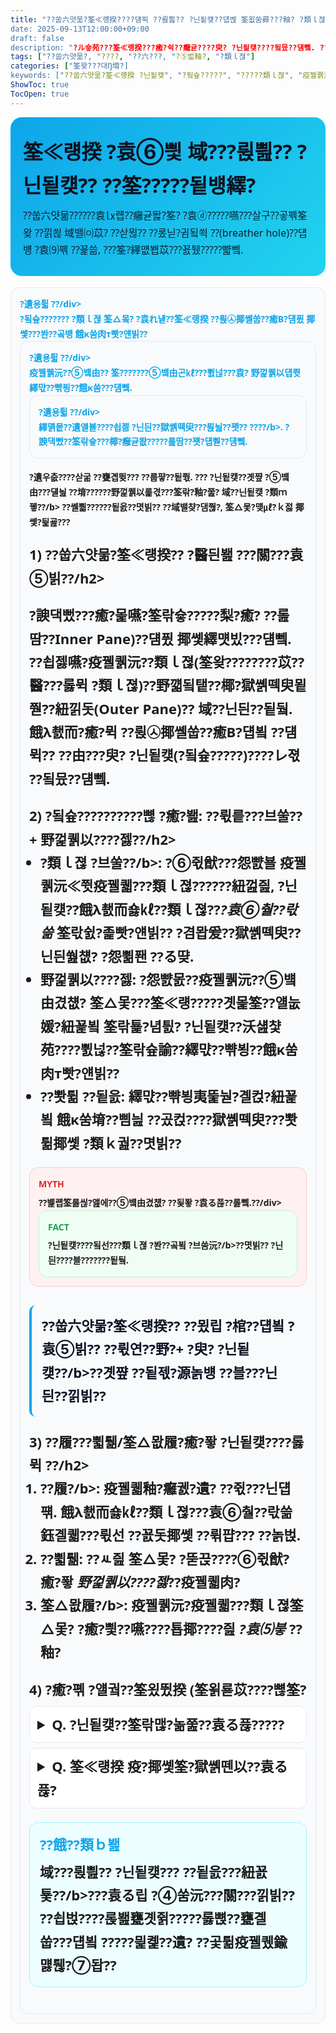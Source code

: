 ```yaml
---
title: "??쑵六얏묾?筌≪럥揆????덈뮉 ??륁삂?? ?닌됱컞??덉벥 筌욊쑴彛???釉? ?類ｌ젾, 野껉퀡以? ??됱읈繹먮슣? ??甕곕뜆肉?
date: 2025-09-13T12:00:00+09:00
draft: false
description: "?ル슣苑???筌≪럥揆???癒?쉭??癰귣????臾? ?닌됱컞????됰뮸??덈뼄. ??λ떄 ??띾┛?닌? ?袁⑤뻸??덈뼄. 筌?Ŧ???類ｌ젾, 野껉퀡以?獄쎻뫗?, ??뽯튊 ??됱읈????덈뻻??筌?늽由????롰닏?귐됰쐭 ????덉벥 ?癒?봺????꾩쓺 ????됰뮸??덈뼄."
tags: ["??쑵六얏묾?, "????, "??六???, "?⑤벏釉?, "?類ｌ젾"]
categories: ["筌왖???대Ŋ堉?]
keywords: ["??쑵六얏묾?筌≪럥揆 ?닌됱컞", "?됰슢?????", "?????類ｌ젾", "疫꿸퀡沅?野껉퀡以?, "筌≪럥揆 ??됱읈"]
ShowToc: true
TocOpen: true
---
```


<!-- ===== Hero Section ===== -->
<section style="font-family: ui-sans-serif, system-ui, -apple-system, Segoe UI, Roboto, Noto Sans, Apple SD Gothic Neo; line-height:1.7;">
  <div style="padding:28px 20px; border-radius:18px; background:linear-gradient(135deg,#0ea5e9 0%,#22d3ee 100%); color:#0b1220;">
    <h1 style="margin:0 0 8px 0; font-size:32px; color:#0b1220;">筌≪럥揆 ?袁⑥삋 域???륁삂?? ?닌됱컞?? ??筌?????됱뱽繹?</h1>
    <p style="margin:0; font-size:16px; opacity:.9;">??쑵六얏묾??????袁㏓럡??癰귣똻?筌? ?袁ⓓ?????嚥???살구??곻폒筌왖 ??낅쐲 域밸㈇苡? ??삳뮎?? ??롰닏?귐됰쐭 ??(breather hole)??덉뱽 ?袁⑼폒 ??꾩쓺, ???筌?繹먮봽苡???꾨퉸?????뺣뼄.</p>
  </div>

  <!-- Quick Facts Cards -->
  <div style="display:grid; grid-template-columns: repeat(auto-fit,minmax(220px,1fr)); gap:12px; margin:18px 0;">
    <div style="background:#f8fafc; border:1px solid #e5e7eb; border-radius:14px; padding:14px;">
      <div style="font-weight:700; font-size:14px; color:#0ea5e9;">?遺용튋 ??/div>
      <div style="font-size:14px;">?됰슢??????? <b>?類ｌ젾 筌△뫀? ?袁れ넅</b>??筌≪럥揆 ??륁㉦揶쏄쑵??癒Β?덈퓠 揶쎛???봔??곸뱽 餓κ쑴肉т빳?얜빍??</div>
    </div>
    <div style="background:#f8fafc; border:1px solid #e5e7eb; border-radius:14px; padding:14px;">
      <div style="font-weight:700; font-size:14px; color:#0ea5e9;">?遺용튋 ??/div>
      <div style="font-size:14px;">疫꿸퀡沅??⑤벀由?? 筌??????<b>?⑤벀由곤㎘???쀬넎</b>???袁? <b>野껉퀡以덉쮯繹먃??뺚뵝</b>??餓κ쑴???덈뼄.</div>
    </div>
    <div style="background:#f8fafc; border:1px solid #e5e7eb; border-radius:14px; padding:14px;">
      <div style="font-weight:700; font-size:14px; color:#0ea5e9;">?遺용튋 ??/div>
      <div style="font-size:14px;">繹먥뫁??遺얠뵬??<b>??쇱젫 ?닌듼??獄쏅떽臾???륁뇚??꽷?? ????/b>. ?諛댁뻤??筌띾슣???椰?癰귣똾?????롪땀??꽷?덉뿯??덈뼄.</div>
    </div>
  </div>

  <!-- Conversational Hook -->
  <p style="margin:18px 0 6px 0;">?遺우춦????삳굶 ??甕곕뜆??? ??룹퍟??됱쭧. ??? ?닌됱컞??곗쨮 ?⑤벀由???덀늺 ??堉??????野껉퀡以롩겫???筌띾?釉?쭖? <b>域??닌됱컞 ?類ｍ뀋??/b> ??쎌뿳??????됱읈??몃빍?? ??域밸챶?댐쭪?, 筌△몿?먲㎕?ｋ젏 揶쎛?딅굞???</p>

  <!-- Section 1 -->
  <h2 style="font-size:22px; margin:22px 0 8px 0;">1) ??쑵六얏묾?筌≪럥揆?? ?醫듼봺 ???關???袁⑤빍??/h2>
  <p>?諛댁뻤???癒?몵嚥?筌띾슣?????梨?癒? ??롪땀??Inner Pane)??덈퓠 揶쎛繹먯빘???덈뼄. ??쇱젫嚥?疫꿸퀡沅??類ｌ젾(筌왖????????苡??醫???롫뮉 ?類ｌ젾)??野꺫됰탵??椰?<b>獄쏅떽臾묕쭫??紐낅돗(Outer Pane)</b>?? 域??닌듼??됱뒄. 餓λ쵌而?癒?뮉 ??륁㉦揶쏄쑵??癒Β?덉뵠 ??덈뮉?? ??由??<b>?臾? ?닌됱컞(?됰슢?????)</b>????レ젻 ??됰뮸??덈뼄.</p>

  <!-- Section 2 -->
  <h2 style="font-size:22px; margin:22px 0 8px 0;">2) ?됰슢??????????뼎 ?癒?봺: ??뤿릍???브쑬??+ 野껉퀡以????젫??/h2>
  <ul style="padding-left:18px; margin:0;">
    <li><b>?類ｌ젾 ?브쑬??/b>: ?⑥쥓猷???怨뺤뵬 疫꿸퀡沅≪쮯疫꿸퀣???類ｌ젾??????紐껊즲, ?닌됱컞??餓λ쵌而숋㎘??類ｌ젾??<i>?袁⑥춸??띿쓺</i> 筌띿쉸?졽빳?얜빍?? ?겸뫕爰??獄쏅떽臾??닌듼쒎첎? ?怨쀪퐨 ??る땾.</li>
    <li><b>野껉퀡以????젫</b>: ?怨뺤몴??疫꿸퀡沅??⑤벀由겼첎? 筌△몿???筌≪럥?????곗몵筌??얠눖媛?紐꾩뵠 筌띾툝?념틠? ?닌됱컞??沃섎챷苑????쀬넎??筌띾슢諭??繹먃??뺚뵝??餓κ쑴肉т빳?얜빍??</li>
    <li><b>??뽯튊 ??됱읈</b>: 繹먃??뺚뵝夷뚩눧?곌컩?紐꾩뵠 餓κ쑴堉??삠늺 ??곴컩????獄쏅떽臾???뽯튊揶쎛 ?類ｋ궖??몃빍??</li>
  </ul>

  <!-- Myth vs Fact -->
  <div style="margin:20px 0; display:grid; grid-template-columns: repeat(auto-fit,minmax(260px,1fr)); gap:12px;">
    <div style="border:1px solid #fecaca; background:#fff1f2; border-radius:14px; padding:14px;">
      <div style="font-weight:800; color:#dc2626; font-size:14px; margin-bottom:6px;">MYTH</div>
      <div style="font-size:14px;">??볥럡筌롫씮?앮에??⑤벀由겼첎? ??됯퐣 ?袁る퓮??롫뼄.??/div>
    </div>
    <div style="border:1px solid #bbf7d0; background:#f0fdf4; border-radius:14px; padding:14px;">
      <div style="font-weight:800; color:#16a34a; font-size:14px; margin-bottom:6px;">FACT</div>
      <div style="font-size:14px;">?닌됱컞????됰선??<b>?類ｌ젾 ?봔??곸뵠 ?브쑴沅?/b>??몃빍?? ?닌듼????블???????됱뒄.</div>
    </div>
  </div>

  <!-- Pullquote -->
  <blockquote style="margin:18px 0; padding:14px 16px; border-left:4px solid #0ea5e9; background:#f8fafc; border-radius:10px; color:#0b1220;">
    ??쑵六얏묾?筌≪럥揆?? ??묐립 ?棺??덉뵠 ?袁⑤빍?? <b>??뤿연??野?+ ?臾? ?닌됱컞??/b>??곗쨮 ??됱젟?源놁뱽 ??블???닌듼??낅빍??
  </blockquote>

  <!-- Section 3 -->
  <h2 style="font-size:22px; margin:22px 0 8px 0;">3) ??履???쀫퉮/筌△뫖履?癒?퐣 ?닌됱컞????롫뮉 ??/h2>
  <ol style="padding-left:18px; margin:0;">
    <li><b>??履?/b>: 疫꿸퀣釉?癰궰?遺? ??쥓???닌덉퍢. 餓λ쵌而숋㎘??類ｌ젾???袁⑥춸??띿쓺 鈺곌퀣???뤿선 ??꾨돗揶쎛 ??뤾퍕??? ??놁벉.</li>
    <li><b>??쀫퉮</b>: ??ㅻ즲 筌△몿? ?뚣끉????⑥쥓猷?癒?퐣 <i>野껉퀡以????젫</i>??疫꿸퀣肉?</li>
    <li><b>筌△뫖履?/b>: 疫꿸퀡沅?疫꿸퀣???類ｌ젾筌△몿? ?癒?삋??嚥????툡揶????즲 <i>?袁⑸븧</i> ??釉?</li>
  </ol>

  <!-- FAQ / details -->
  <h2 style="font-size:22px; margin:22px 0 8px 0;">4) ?癒?폒 ?얠궠??筌욌뜄揆 (筌욁룓苡????뼎筌?</h2>
  <details style="border:1px solid #e5e7eb; border-radius:12px; padding:10px 12px; background:#ffffff; margin-bottom:8px;">
    <summary style="cursor:pointer; font-weight:600;">Q. ?닌됱컞??筌띾맪?놂쭖??袁る퓮?????</summary>
    <div style="margin-top:8px;">?類ｍ돩 筌띲끇???깅퓠??<b>??窺筌욌뙚猷삳??꾨늄 ?源놁몵嚥?筌띾맩? 筌?野?/b>??筌뤿굞???몃빍?? 筌띾맪?놂쭖?野껉퀡以덉쮯?類ｌ젾 ?袁れ넅 疫꿸퀡?????λ선筌?????됰선??</div>
  </details>
  <details style="border:1px solid #e5e7eb; border-radius:12px; padding:10px 12px; background:#ffffff;">
    <summary style="cursor:pointer; font-weight:600;">Q. 筌≪럥揆 疫?揶쎛筌?獄쏅뗀以??袁る퓮?</summary>
    <div style="margin-top:8px;">?諛댁뻤??筌띾슣???椰?癰귣똾?????꾨돗??깃퐣 <b>筌앸맩???닌듼??袁る퓮?? ?????덈뼄</b>. ??쇱젫 ?類ｌ젾?? 獄쏅떽臾??紐낅돗揶쎛 野꺫됰덱??덈뼄. 域밸챶????諛먁?癒?퓠野?筌앸맩?????젻????몃빍??</div>
  </details>

  <!-- CTA / Outro -->
  <div style="margin-top:22px; padding:16px; border-radius:14px; background:#ecfeff; border:1px solid #a5f3fc;">
    <div style="font-weight:700; margin-bottom:6px; color:#0ea5e9;">??餓??類ｂ봺</div>
    <div>域???륁삂?? ?닌됱컞??? <b>??됱읈???紐꾨툧??/b>???袁る립 ?④쑴沅???關???낅빍?? ??쇱벉????롡봺甕곗쥙?????롫뼍??甕곌쑵???덉뵠 ?????믩콅??遺? ??곷튊疫꿸퀬鍮먫퉪?⑦돱??</div>
  </div>
</section>



